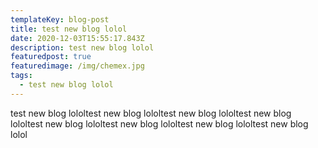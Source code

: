 ```yaml
---
templateKey: blog-post
title: test new blog lolol
date: 2020-12-03T15:55:17.843Z
description: test new blog lolol
featuredpost: true
featuredimage: /img/chemex.jpg
tags:
  - test new blog lolol
---
```

test new blog lololtest new blog lololtest new blog lololtest new blog lololtest new blog lololtest new blog lololtest new blog lololtest new blog lolol